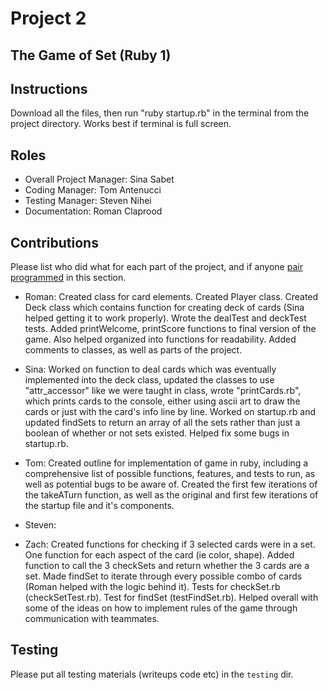 # Project 2
## The Game of Set (Ruby 1)

## Instructions
Download all the files, then run "ruby startup.rb" in the terminal from the project directory. Works best if terminal is full screen. 

## Roles
* Overall Project Manager: Sina Sabet
* Coding Manager: Tom Antenucci
* Testing Manager: Steven Nihei
* Documentation: Roman Claprood

## Contributions
Please list who did what for each part of the project, and if anyone [pair programmed](http://en.wikipedia.org/wiki/Pair_programming) in this section.

* Roman: Created class for card elements. Created Player class. Created Deck class which contains function for creating deck of cards (Sina helped
         getting it to work properly). Wrote the dealTest and deckTest tests. Added printWelcome, printScore functions to final version of the game. Also helped organized into functions for readability.  Added comments to classes, as well as parts of the project.

* Sina: Worked on function to deal cards which was eventually implemented into the deck class, updated the classes to use "attr_accessor" like we were taught in class, wrote "printCards.rb", which prints cards to the console, either using ascii art to draw the cards or just with the card's info line by line. Worked on startup.rb and updated findSets to return an array of all the sets rather than just a boolean of whether or not sets existed. Helped fix some bugs in startup.rb. 

* Tom: Created outline for implementation of game in ruby, including a comprehensive list of possible functions, features, and tests to run, as well as potential bugs to be aware of. Created the first few iterations of the takeATurn function, as well as the original and first few iterations of the startup file and it's components. 

* Steven: 

* Zach: Created functions for checking if 3 selected cards were in a set. One function for each aspect of the card (ie color, shape). Added function to call the 3 checkSets and return whether the 3 cards are a set. Made findSet to iterate through every possible combo of cards (Roman helped with the logic behind it). Tests for checkSet.rb (checkSetTest.rb). Test for findSet (testFindSet.rb). Helped overall with some of the ideas on how to implement rules of the game through communication with teammates. 

## Testing
Please put all testing materials (writeups code etc) in the `testing` dir.
